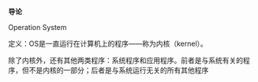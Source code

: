 **导论**

Operation System

定义：OS是一直运行在计算机上的程序——称为内核（kernel）。

除了内核外，还有其他两类程序：系统程序和应用程序。前者是与系统有关的程序，但不是内核的一部分；后者是与系统运行无关的所有其他程序
